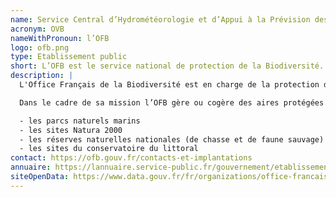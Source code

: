 ```yaml
---
name: Service Central d’Hydrométéorologie et d’Appui à la Prévision des Inondations
acronym: OVB
nameWithPronoun: l’OFB
logo: ofb.png
type: Etablissement public
short: L’OFB est le service national de protection de la Biodiversité.
description: |
  L'Office Français de la Biodiversité est en charge de la protection de la biodiversité ainsi qu'à la gestion durable de l'eau.

  Dans le cadre de sa mission l’OFB gère ou cogère des aires protégées :

  - les parcs naturels marins
  - les sites Natura 2000
  - les réserves naturelles nationales (de chasse et de faune sauvage)
  - les sites du conservatoire du littoral
contact: https://ofb.gouv.fr/contacts-et-implantations
annuaire: https://lannuaire.service-public.fr/gouvernement/etablissement-public_172138
siteOpenData: https://www.data.gouv.fr/fr/organizations/office-francais-de-la-biodiversite/
---
```

